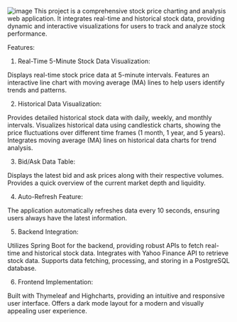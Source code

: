 ![image](https://github.com/laurelwong00/Yahoo-Finance-Fetching-Project/assets/164827058/9505de01-a0cb-4efb-8af2-1f394cd4d491)
This project is a comprehensive stock price charting and analysis web application. It integrates real-time and historical stock data, providing dynamic and interactive visualizations for users to track and analyze stock performance.

Features:
1. Real-Time 5-Minute Stock Data Visualization:

Displays real-time stock price data at 5-minute intervals.
Features an interactive line chart with moving average (MA) lines to help users identify trends and patterns.

2. Historical Data Visualization:

Provides detailed historical stock data with daily, weekly, and monthly intervals.
Visualizes historical data using candlestick charts, showing the price fluctuations over different time frames (1 month, 1 year, and 5 years).
Integrates moving average (MA) lines on historical data charts for trend analysis.

3. Bid/Ask Data Table:

Displays the latest bid and ask prices along with their respective volumes.
Provides a quick overview of the current market depth and liquidity.

4. Auto-Refresh Feature:

The application automatically refreshes data every 10 seconds, ensuring users always have the latest information.

5. Backend Integration:

Utilizes Spring Boot for the backend, providing robust APIs to fetch real-time and historical stock data.
Integrates with Yahoo Finance API to retrieve stock data.
Supports data fetching, processing, and storing in a PostgreSQL database.

6. Frontend Implementation:

Built with Thymeleaf and Highcharts, providing an intuitive and responsive user interface.
Offers a dark mode layout for a modern and visually appealing user experience.

